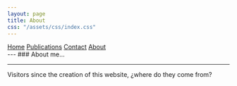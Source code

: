```yaml
---
layout: page
title: About
css: "/assets/css/index.css"
---
```

<div class="list-filters">
  <a href="/" class="list-filter ">Home</a>
  <a href="/publications" class="list-filter">Publications</a>
  <a href="/contact" class="list-filter ">Contact</a>
  <a href="/about" class="list-filter  filter-selected">About</a>
</div>
---
### About me...


<hr>

Visitors since the creation of this website, ¿where do they come from?

<script type="text/javascript" src="//rf.revolvermaps.com/0/0/8.js?i=59we0o6x8lx&amp;m=0&amp;c=ff0000&amp;cr1=ffffff&amp;f=arial&amp;l=33" async="async"></script>
